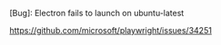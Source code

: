 [Bug]: Electron fails to launch on ubuntu-latest

https://github.com/microsoft/playwright/issues/34251
